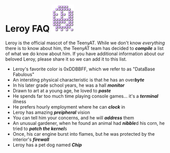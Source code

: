 # Leroy FAQ ![Image of Leroy](./img/leroy.png)

Leroy is the official mascot of the TeenyAT.  While we don't know _everything_ there is to know about him, the TeenyAT team has decided to ***compile*** a list of what we do know about him.  If you have additional information about our beloved Leroy, please share it so we can add it to this list.

- Leroy's favorite color is 0xDDBBFF, which we refer to as "DataBase Fabulous"
- An intersting physical characteristic is that he has an over***byte***
- In his later grade school years, he was a hall ***monitor***
- Drawn to art at a young age, he loved to ***paste***
- He spends far too much time playing console games... it's a ***terminal*** illness
- He prefers hourly employment where he can ***clock*** in
- Leroy has amazing ***preipheral*** vision
- You can tell him your concerns, and he will ***address*** them
- An unusual gardener, when he found an animal had ***nibble***d his corn, he tried to ***patch the kernel***s
- Once, his car engine burst into flames, but he was protected by the interior's ***firewall***
- Leroy has a pet dog named ***Chip***
